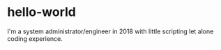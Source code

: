# hello-world
I'm a system administrator/engineer in 2018 with little scripting let alone coding experience. 

